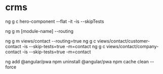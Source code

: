 # crms

ng g c hero-component --flat -it -is --skipTests

ng g m [module-name] --routing

ng g m views/contact --routing=true 
ng g c views/contact/customer-contact -is --skip-tests=true -m=contact
ng g c views/contact/company-contact -is --skip-tests=true -m=contact


ng add @angular/pwa
npm uninstall @angular/pwa
npm cache clean --force
